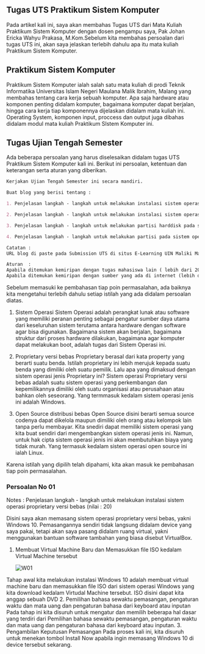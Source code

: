 ## Tugas UTS Praktikum Sistem Komputer

Pada artikel kali ini, saya akan membahas Tugas UTS dari Mata Kuliah Praktikum Sistem Komputer dengan dosen pengampu saya, Pak Johan Ericka Wahyu Prakasa, M.Kom.Sebelum kita membahas persoalan dari tugas UTS ini, akan saya jelaskan terlebih dahulu apa itu mata kuliah Praktikum Sistem Komputer.

## Praktikum Sistem Komputer

Praktikum Sistem Komputer ialah salah satu mata kuliah di prodi Teknik Informatika Universitas Islam Negeri Maulana Malik Ibrahim, Malang yang membahas tentang cara kerja sebuah komputer. Apa saja hardware atau komponen penting didalam komputer, bagaimana komputer dapat berjalan, hingga cara kerja tiap komponennya dijelaskan didalam mata kuliah ini. Operating System, komponen input, proccess dan output juga dibahas didalam modul mata kuliah Praktikum SIstem Komputer ini.

## Tugas Ujian Tengah Semester

Ada beberapa persoalan yang harus diselesaikan didalam tugas UTS Praktikum Sistem Komputer kali ini. Berikut ini persoalan, ketentuan dan keterangan serta aturan yang diberikan.

```markdown
Kerjakan Ujian Tengah Semester ini secara mandiri.

Buat blog yang berisi tentang :

1. Penjelasan langkah - langkah untuk melakukan instalasi sistem operasi proprietary versi bebas (nilai : 20)

2. Penjelasan langkah - langkah untuk melakukan instalasi sistem operasi open source distribusi bebas (nilai : 20)

3. Penjelasan langkah - langkah untuk melakukan partisi harddisk pada sistem operasi proprietary (nilai : 30)

4. Penjelasan langkah - langkah untuk melakukan partisi pada sistem operasi open source (nilai : 30)

Catatan :
URL blog di paste pada Submission UTS di situs E-Learning UIN Maliki Malang.

Aturan  :
Apabila ditemukan kemiripan dengan tugas mahasiswa lain ( lebih dari 20% ) maka nilai akan di bagi rata
Apabila ditemukan kemiripan dengan sumber yang ada di internet (lebih dari 20% ) maka nilai akan dikurangi 50%
```

Sebelum memasuki ke pembahasan tiap poin permasalahan, ada baiknya kita mengetahui terlebih dahulu setiap istilah yang ada didalam persoalan diatas.

1. Sistem Operasi
Sistem Operasi adalah perangkat lunak atau software yang memiliki peranan penting sebagai pengatur sumber daya utama dari keseluruhan sistem terutama antara hardware dengan software agar bisa digunakan. Bagaimana sistem akan berjalan, bagaimana struktur dari proses hardware dilakukan, bagaimana agar komputer dapat melakukan boot, adalah tugas dari Sistem Operasi ini.

2. Proprietary versi bebas
Proprietary berasal dari kata property yang berarti suatu benda. Istilah proprietary ini lebih merujuk kepada suatu benda yang dimiliki oleh suatu pemilik.  Lalu apa yang dimaksud dengan sistem operasi jenis Proprietary ini? Sistem operasi Proprietary  versi bebas adalah suatu sistem operasi yang perkembangan dan kepemilikannya dimiliki oleh suatu organisasi atau perusahaan atau bahkan oleh seseorang. Yang termmasuk kedalam sistem operasi jenis ini adalah Windows.

2. Open Source distribusi bebas
Open Source disini berarti semua source codenya dapat dikelola maupun dimiliki oleh orang atau kelompok lain tanpa perlu membayar. Kita snediri dapat memiliki sistem operasi yang kita buat sendiri dari mengembangkan sistem operasi jenis ini. Namun, untuk hak cipta sistem operasi jenis ini akan membutuhkan biaya yang tidak murah. Yang termasuk kedalam sistem operasi open source ini ialah Linux.

Karena istilah yang dipilih telah dipahami, kita akan masuk ke pembahasan tiap poin permasalahan.

### Persoalan No 01

Notes : Penjelasan langkah - langkah untuk melakukan instalasi sistem operasi proprietary versi bebas (nilai : 20)

Disini saya akan memasang sistem operasi proprietary versi bebas, yakni Windows 10. Pemasangannya sendiri tidak langsung didalam device yang saya pakai, tetapi akan saya pasang didalam ruang virtual, yakni menggunakan bantuan software tambahan yang biasa disebut VirtualBox.

1. Membuat Virtual Machine Baru dan Memasukkan file ISO kedalam Virtual Machine tersebut

    ![W01](https://user-images.githubusercontent.com/74701531/140753169-13dc3d90-dc39-4c25-87fd-cfb481f8c75f.png)

Tahap awal kita melakukan instalasi Windows 10 adalah membuat virtual machine baru dan memasukkan file ISO dari sistem operasi Windows yang kita download kedalam Virtudal Machine tersebut. ISO disini dapat kita anggap sebuah DVD
2. Pemilihan bahasa sewaktu pemasangan, pengaturan waktu dan mata uang dan pengaturan bahasa dari keyboard atau inputan
Pada tahap ini kita disuruh untuk mengatur dan memilih beberapa hal dasar yang terdiri dari Pemilihan bahasa sewaktu pemasangan, pengaturan waktu dan mata uang dan pengaturan bahasa dari keyboard atau inputan.
3. Pengambilan Keputusan Pemasangan
Pada proses kali ini, kita disuruh untuk menekan tombol Install Now apabila ingin memasang Windows 10 di device tersebut sekarang.
